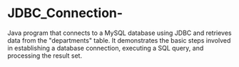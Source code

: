 # JDBC_Connection-
Java program that connects to a MySQL database using JDBC and retrieves data from the "departments" table. It demonstrates the basic steps involved in establishing a database connection, executing a SQL query, and processing the result set.
